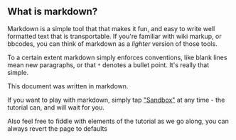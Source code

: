 ## What is markdown?

Markdown is a simple tool that that makes it fun, and easy to write well
formatted text that is transportable.  If you're familiar with wiki markup, or
bbcodes, you can think of markdown as a *lighter* version of those tools.

To a certain extent markdown simply enforces conventions, like blank lines mean
new paragraphs, or that `*` denotes a bullet point.  It's really that simple.

This document was written in markdown.

If you want to play with markdown, simply tap ["Sandbox"](#/sandbox) at any
time - the tutorial can, and will wait for you.

Also feel free to fiddle with elements of the tutorial as we go along, you
can always revert the page to defaults
